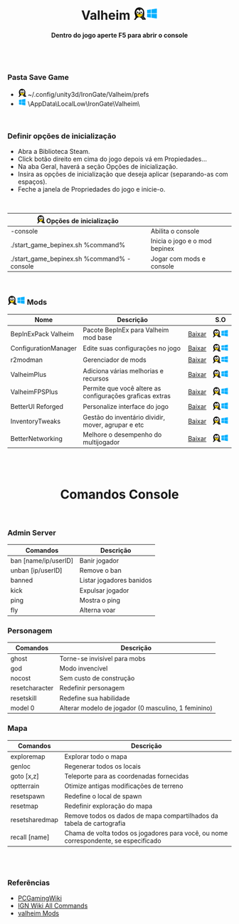 <br>
<h1 align="center"> Valheim <img width="55" height="" src="../assets/icons/os.png"></h1>
<h4 align="center">Dentro do jogo aperte F5 para abrir o console</h4>
<br><br>

### Pasta Save Game

- <img width="18" height="" src="../assets/icons/linux.png"> ~/.config/unity3d/IronGate/Valheim/prefs
- <img width="18" height="" src="../assets/icons/windows.png"> \AppData\LocalLow\IronGate\Valheim\

<br>

### Definir opções de inicialização

- Abra a Biblioteca Steam.
- Click botão direito em cima do jogo depois vá em Propiedades...
- Na aba Geral, haverá a seção Opções de inicialização.
- Insira as opções de inicialização que deseja aplicar (separando-as com espaços).
- Feche a janela de Propriedades do jogo e inicie-o.

<br>

|<img width="18" height="" src="../assets/icons/linux.png"> Opções de inicialização | | 
------------ | -------------  
-console | Abilita o console
./start_game_bepinex.sh %command% | Inicia o jogo e o mod bepinex
./start_game_bepinex.sh %command% -console | Jogar com mods e console

<br>

### <img width="40" height="" src="../assets/icons/os.png"> Mods

Nome | Descrição |  | S.O
------------ | -------------  | -------------  | -------------
BepInExPack Valheim | Pacote BepInEx para Valheim mod base | [Baixar](https://valheim.thunderstore.io/package/denikson/BepInExPack_Valheim/) | <img width="50" height="" src="../assets/icons/os.png">
ConfigurationManager | Edite suas configurações no jogo | [Baixar](https://valheim.thunderstore.io/package/cjayride/ConfigurationManager/) | <img width="50" height="" src="../assets/icons/os.png">
r2modman | Gerenciador de mods  | [Baixar](https://valheim.thunderstore.io/package/ebkr/r2modman/) | <img width="50" height="" src="../assets/icons/os.png">
ValheimPlus | Adiciona várias melhorias e recursos | [Baixar](https://valheim.thunderstore.io/package/ValheimPlus/ValheimPlus/) | <img width="50" height="" src="../assets/icons/os.png">
ValheimFPSPlus | Permite que você altere as configurações graficas extras | [Baixar](https://valheim.thunderstore.io/package/KillerGoldFisch/ValheimFPSPlus/) | <img width="50" height="" src="../assets/icons/os.png">
BetterUI Reforged | Personalize interface do jogo | [Baixar](https://valheim.thunderstore.io/package/thedefside/BetterUI_Reforged/) | <img width="50" height="" src="../assets/icons/os.png">
InventoryTweaks | Gestão do inventário dividir, mover, agrupar e etc | [Baixar](https://valheim.thunderstore.io/package/CPCS/MakoMod_InventoryTweaks/) | <img width="50" height="" src="../assets/icons/os.png">
BetterNetworking | Melhore o desempenho do multijogador | [Baixar](https://valheim.thunderstore.io/package/CW_Jesse/BetterNetworking_Valheim/) | <img width="50" height="" src="../assets/icons/os.png">

<br><br>
<h1 align="center"> Comandos Console </h1>
<br>

### Admin Server

Comandos | Descrição
------------ | -------------
ban	[name/ip/userID] | Banir jogador
unban	[ip/userID] | Remove o ban
banned | Listar jogadores banidos
kick   | Expulsar jogador
ping | Mostra o ping
fly | Alterna voar

### Personagem

Comandos | Descrição
------------ | -------------
ghost | Torne-se invisível para mobs
god | Modo invencível
nocost | Sem custo de construção
resetcharacter | Redefinir personagem
resetskill | Redefine sua habilidade
model 0 | Alterar modelo de jogador (0 masculino, 1 feminino)

### Mapa

Comandos | Descrição
------------ | -------------
exploremap | Explorar todo o mapa
genloc | Regenerar todos os locais
goto	[x,z] | Teleporte para as coordenadas fornecidas
optterrain | Otimize antigas modificações de terreno
resetspawn | Redefine o local de spawn
resetmap | Redefinir exploração do mapa
resetsharedmap | Remove todos os dados de mapa compartilhados da tabela de cartografia
recall [name]| Chama de volta todos os jogadores para você, ou nome correspondente, se especificado

<br><br>

### Referências

- [PCGamingWiki](https://www.pcgamingwiki.com/wiki/Valheim)
- [IGN Wiki All Commands](https://www.ign.com/wikis/valheim/Cheats_and_Codes_List_(Console_Commands))
- [valheim Mods](https://valheim.thunderstore.io/)

<br><br><br>